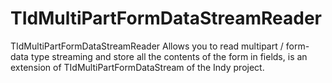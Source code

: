 # TIdMultiPartFormDataStreamReader

TIdMultiPartFormDataStreamReader Allows you to read multipart / form-data type streaming and store all the contents of the form in fields, is an extension of TIdMultiPartFormDataStream of the Indy project.
